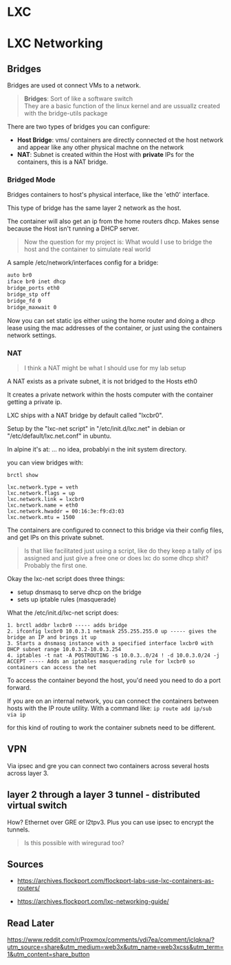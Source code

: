 # LXC



# LXC Networking

## Bridges 
Bridges are used ot connect VMs to a network.

> **Bridges**: Sort of like a software switch \
> They are a basic function of the linux kernel and are ussuallz created with the bridge-utils package

There are two types of bridges you can configure:
- **Host Bridge**: vms/ containers are directly connected ot the host network and appear like any other physical machne on the network
- **NAT**: Subnet is created within the Host with **private** IPs for the containers, this is a NAT bridge.


### Bridged Mode
Bridges containers to host's physical interface, like the 'eth0' interface. 

This type of bridge has the same layer 2 network as the host.

The container will also get an ip from the home routers dhcp. Makes sense because the Host isn't running a DHCP server.

> Now the question for my project is: What would I use to bridge the host and the container to simulate real world 

A sample /etc/network/interfaces config for a bridge: 
```bash
auto br0
iface br0 inet dhcp
bridge_ports eth0
bridge_stp off
bridge_fd 0
bridge_maxwait 0
```

Now you can set static ips either using the home router and doing a dhcp lease using the mac addresses of the container, or just using the containers network settings.

### NAT
> I think a NAT might be what I should use for my lab setup

A NAT exists as a private subnet, it is not bridged to the Hosts eth0

It creates a private network within the hosts computer with the container getting a private ip.

LXC ships with a NAT bridge by default called "lxcbr0".

Setup by the "lxc-net script" in "/etc/init.d/lxc.net" in debian
or "/etc/default/lxc.net.conf" in ubuntu.

In alpine it's at: ... no idea, probablyi n the init system directory.

you can view bridges with:
```
brctl show
```

```
lxc.network.type = veth
lxc.network.flags = up
lxc.network.link = lxcbr0
lxc.network.name = eth0
lxc.network.hwaddr = 00:16:3e:f9:d3:03
lxc.network.mtu = 1500
```

The containers are configured to connect to this bridge via their config files, and get IPs on this private subnet.

> Is that like facilitated just using a script, like do they keep a tally of ips assigned and just give a free one or does lxc do some dhcp shit? Probably the first one.

Okay the lxc-net script does three things: 
- setup dnsmasq to serve dhcp on the bridge
- sets up iptable rules (masquerade)

What the /etc/init.d/lxc-net script does:
```
1. brctl addbr lxcbr0 ----- adds bridge
2. ifconfig lxcbr0 10.0.3.1 netmask 255.255.255.0 up ----- gives the bridge an IP and brings it up
3. Starts a dnsmasq instance with a specified interface lxcbr0 with DHCP subnet range 10.0.3.2-10.0.3.254
4. iptables -t nat -A POSTROUTING -s 10.0.3..0/24 ! -d 10.0.3.0/24 -j ACCEPT ----- Adds an iptables masquerading rule for lxcbr0 so containers can access the net
```

To access the container beyond the host, you'd need you need to do a port forward.

If you are on an internal network, you can connect the containers between hosts with the IP route utility.
With a command like: 
`ip route add ip/sub via ip`

for this kind of routing to work the container subnets need to be different. 

## VPN
Via ipsec and gre you can connect two containers across several hosts across layer 3.

## layer 2 through a layer 3 tunnel - distributed virtual switch
How? Ethernet over GRE or l2tpv3. Plus you can use ipsec to encrypt the tunnels. 
> Is this possible with wiregurad too?



## Sources
- https://archives.flockport.com/flockport-labs-use-lxc-containers-as-routers/

- https://archives.flockport.com/lxc-networking-guide/

## Read Later
https://www.reddit.com/r/Proxmox/comments/vdi7ea/comment/iclqkna/?utm_source=share&utm_medium=web3x&utm_name=web3xcss&utm_term=1&utm_content=share_button
